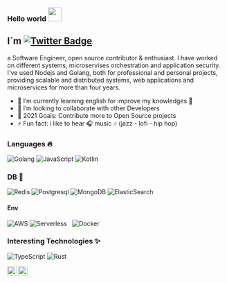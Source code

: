 ### Hello world <img src="https://files.aashutosh.dev/hey.gif" width="32px">


## I`m [![Twitter Badge](https://img.shields.io/badge/-@kenriortega-1ca0f1?style=flat-square&labelColor=1ca0f1&logo=twitter&logoColor=white&link=https://twitter.com/kenriortega)](https://twitter.com/kenriortega) 
<!-- [![Linkedin Badge](https://img.shields.io/badge/-aashutoshrathi-blue?style=flat-square&logo=Linkedin&logoColor=white&link=https://www.linkedin.com/in/aashutoshrathi/)](https://www.linkedin.com/in/aashutoshrathi/) -->
a Software Engineer, open source contributor & enthusiast. 
I have worked on different systems, microservises orchestration and application security. 
I've used Nodejs and Golang, both for professional and personal projects, providing scalable and distributed systems, web applications and microservices for more than four years.

- 🌱 I’m currently learning english for improve my knowledges 🤣
- 👯 I’m looking to collaborate with other Developers
- 🥅 2021 Goals: Contribute more to Open Source projects
- ⚡ Fun fact: i like to hear 🎧 music 🎶 (jazz - lofi - hip hop)

### Languages 🔥

![Golang](https://img.shields.io/badge/-Golang-000?&logo=Go&logoColor=ffffff)
![JavaScript](https://img.shields.io/badge/-JavaScript-000?&logo=JavaScript&logoColor=ffffff)
![Kotlin](https://img.shields.io/badge/-Kotlin-000?&logo=Kotlin&logoColor=ffffff)

### DB 💪

![Redis](https://img.shields.io/badge/-Redis-000?&logo=Redis&logoColor=ffffff)
![Postgresql](https://img.shields.io/badge/-Postgresql-000?&logo=postgresql&logoColor=ffffff)
![MongoDB](https://img.shields.io/badge/-MongoDb-000?&logo=mongodb&logoColor=ffffff)
![ElasticSearch](https://img.shields.io/badge/-ElasticSearch-000?&logo=elasticsearch&logoColor=ffffff)

#### Env

![AWS](http://img.shields.io/badge/-AWS-232F3E?style=flat-square&logo=amazon-aws&logoColor=ffffff)
![Serverless](http://img.shields.io/badge/-Serverless-E2231A?style=flat-square&logo=serverless&logoColor=ffffff)
&nbsp;
![Docker](http://img.shields.io/badge/-Docker-2496ED?style=flat-square&logo=docker&logoColor=ffffff)

### Interesting Technologies ✨

![TypeScript](https://img.shields.io/badge/-TypeScript-000?&logo=TypeScript&logoColor=ffffff)
![Rust](https://img.shields.io/badge/-Rust-000?&logo=Rust&logoColor=ffffff)

<img align="left" alt="Apache Kafka" width="22px" src="https://upload.wikimedia.org/wikipedia/commons/0/05/Apache_kafka.svg" />
<img align="left" alt="Prometheus" width="22px" src="https://upload.wikimedia.org/wikipedia/commons/3/38/Prometheus_software_logo.svg" />
<br/>


<!-- ### Ngonx OSS 🔥 -->

<!-- ![Alt](https://repobeats.axiom.co/api/embed/e8a6f1108c30d82f02257df2f5de900e9094e9be.svg "Repobeats analytics image") -->



